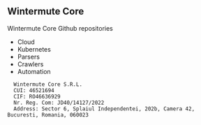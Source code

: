 ## Wintermute Core

Wintermute Core Github repositories

* Cloud
* Kubernetes
* Parsers
* Crawlers
* Automation


```
  Wintermute Core S.R.L. 
  CUI: 46521694 
  CIF: RO46636929 
  Nr. Reg. Com: JD40/14127/2022 
  Address: Sector 6, Splaiul Independentei, 202b, Camera 42, Bucuresti, Romania, 060023
```
